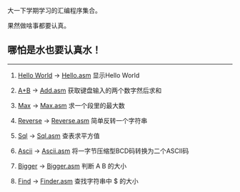 大一下学期学习的汇编程序集合。

果然做啥事都要认真。


## 哪怕是水也要认真水！

***

1. [Hello World](https://raw.githubusercontent.com/MKFMIKU/EndOfMASM/master/HELLO.EXE) -> [Hello.asm](https://github.com/MKFMIKU/EndOfMASM/blob/master/Hello.asm)
    显示Hello World


2. [A+B](https://raw.githubusercontent.com/MKFMIKU/EndOfMASM/master/ADD.EXE) -> [Add.asm](https://github.com/MKFMIKU/EndOfMASM/blob/master/Add.asm)
    获取键盘输入的两个数字然后求和
    
3. [Max](https://raw.githubusercontent.com/MKFMIKU/EndOfMASM/master/MAX.EXE) -> [Max.asm](https://github.com/MKFMIKU/EndOfMASM/blob/master/Max.asm)
    求一个段里的最大数
    
4. [Reverse](https://raw.githubusercontent.com/MKFMIKU/EndOfMASM/master/REVERSE.EXE) -> [Reverse.asm](https://github.com/MKFMIKU/EndOfMASM/blob/master/Reverse.asm)
    简单反转一个字符串
    
5. [Sql](https://raw.githubusercontent.com/MKFMIKU/EndOfMASM/master/SQL.EXE) -> [Sql.asm](https://github.com/MKFMIKU/EndOfMASM/blob/master/Sql.asm)
    查表求平方值
    
6. [Ascii](https://raw.githubusercontent.com/MKFMIKU/EndOfMASM/master/ASCII.EXE) -> [Ascii.asm](https://github.com/MKFMIKU/EndOfMASM/blob/master/Ascii.asm)
    将一字节压缩型BCD码转换为二个ASCII码
    
7. [Bigger](https://raw.githubusercontent.com/MKFMIKU/EndOfMASM/master/BIGGER.EXE) -> [Bigger.asm](https://github.com/MKFMIKU/EndOfMASM/blob/master/Bigger.asm)
    判断 A B 的大小
    
8. [Find](https://raw.githubusercontent.com/MKFMIKU/EndOfMASM/master/FIND.EXE) -> [Finder.asm](https://github.com/MKFMIKU/EndOfMASM/blob/master/Finder.asm)
    查找字符串中 $ 的大小 